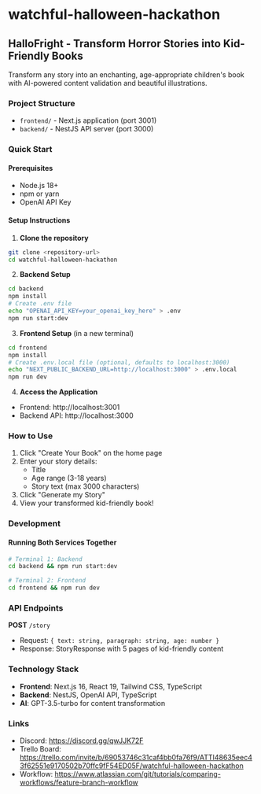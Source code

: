 # watchful-halloween-hackathon

## HalloFright - Transform Horror Stories into Kid-Friendly Books

Transform any story into an enchanting, age-appropriate children's book with AI-powered content validation and beautiful illustrations.

### Project Structure

- `frontend/` - Next.js application (port 3001)
- `backend/` - NestJS API server (port 3000)

### Quick Start

#### Prerequisites
- Node.js 18+ 
- npm or yarn
- OpenAI API Key

#### Setup Instructions

1. **Clone the repository**
```bash
git clone <repository-url>
cd watchful-halloween-hackathon
```

2. **Backend Setup**
```bash
cd backend
npm install
# Create .env file
echo "OPENAI_API_KEY=your_openai_key_here" > .env
npm run start:dev
```

3. **Frontend Setup** (in a new terminal)
```bash
cd frontend
npm install
# Create .env.local file (optional, defaults to localhost:3000)
echo "NEXT_PUBLIC_BACKEND_URL=http://localhost:3000" > .env.local
npm run dev
```

4. **Access the Application**
- Frontend: http://localhost:3001
- Backend API: http://localhost:3000

### How to Use

1. Click "Create Your Book" on the home page
2. Enter your story details:
   - Title
   - Age range (3-18 years)
   - Story text (max 3000 characters)
3. Click "Generate my Story"
4. View your transformed kid-friendly book!

### Development

#### Running Both Services Together
```bash
# Terminal 1: Backend
cd backend && npm run start:dev

# Terminal 2: Frontend
cd frontend && npm run dev
```

### API Endpoints

**POST** `/story`
- Request: `{ text: string, paragraph: string, age: number }`
- Response: StoryResponse with 5 pages of kid-friendly content

### Technology Stack

- **Frontend**: Next.js 16, React 19, Tailwind CSS, TypeScript
- **Backend**: NestJS, OpenAI API, TypeScript
- **AI**: GPT-3.5-turbo for content transformation

### Links

- Discord: https://discord.gg/qwJJK72F
- Trello Board: https://trello.com/invite/b/69053746c31caf4bb0fa76f9/ATTI48635eec43f62551e9170502b70ffc9fF54ED05F/watchful-halloween-hackathon
- Workflow: https://www.atlassian.com/git/tutorials/comparing-workflows/feature-branch-workflow
